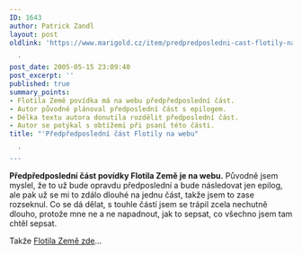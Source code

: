 ```yaml
---
ID: 1643
author: Patrick Zandl
layout: post
oldlink: 'https://www.marigold.cz/item/predpredposledni-cast-flotily-na-webu

  '
post_date: 2005-05-15 23:09:40
post_excerpt: ''
published: true
summary_points:
- Flotila Země povídka má na webu předpředposlední část.
- Autor původně plánoval předposlední část s epilogem.
- Délka textu autora donutila rozdělit předposlední část.
- Autor se potýkal s obtížemi při psaní této části.
title: "'Předpředposlední část Flotily na webu"

  '
---
```


<p><b>Předpředposlední část povídky Flotila Země je na webu.</b> Původně jsem myslel, že to už bude opravdu předposlední a bude následovat jen epilog, ale pak už se mi to zdálo dlouhé na jednu část, takže jsem to zase rozseknul. Co se dá dělat, s touhle částí jsem se trápil zcela nechutně dlouho, protože mne ne a ne napadnout, jak to sepsat, co všechno jsem tam chtěl sepsat. </p>

<p>Takže <a href="http://flotila.bloguje.cz">Flotila Země zde</a>...
</p>